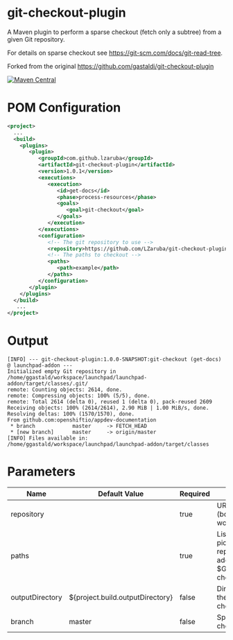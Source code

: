 # git-checkout-plugin

A Maven plugin to perform a sparse checkout (fetch only a subtree) from a given Git repository.

For details on sparse checkout see https://git-scm.com/docs/git-read-tree.

Forked from the original https://github.com/gastaldi/git-checkout-plugin

[![Maven Central](https://maven-badges.herokuapp.com/maven-central/com.github.lzaruba/git-checkout-plugin/badge.svg)](https://maven-badges.herokuapp.com/maven-central/com.github.lzaruba/git-checkout-plugin)


# POM Configuration 

```xml
<project>
  ...
  <build>
    <plugins>
       <plugin>
          <groupId>com.github.lzaruba</groupId>
          <artifactId>git-checkout-plugin</artifactId>
          <version>1.0.1</version>
          <executions>
             <execution>
                <id>get-docs</id>
                <phase>process-resources</phase>
                <goals>
                   <goal>git-checkout</goal>
                </goals>
             </execution>
          </executions>
          <configuration>
             <!-- The git repository to use -->
             <repository>https://github.com/LZaruba/git-checkout-plugin</repository>
             <!-- The paths to checkout -->
             <paths>
                <path>example</path>
             </paths>
          </configuration>
       </plugin>
    </plugins>
  </build>
   ...
</project>

```

# Output

```
[INFO] --- git-checkout-plugin:1.0.0-SNAPSHOT:git-checkout (get-docs) @ launchpad-addon ---
Initialized empty Git repository in /home/ggastald/workspace/launchpad/launchpad-addon/target/classes/.git/
remote: Counting objects: 2614, done.
remote: Compressing objects: 100% (5/5), done.
remote: Total 2614 (delta 0), reused 1 (delta 0), pack-reused 2609
Receiving objects: 100% (2614/2614), 2.90 MiB | 1.00 MiB/s, done.
Resolving deltas: 100% (1570/1570), done.
From github.com:openshiftio/appdev-documentation
 * branch            master     -> FETCH_HEAD
 * [new branch]      master     -> origin/master
[INFO] Files available in: /home/ggastald/workspace/launchpad/launchpad-addon/target/classes
```

# Parameters

|Name|Default Value|Required|Description|
|----|-------------|--------|-----------|
|repository||true|URL of the repository (both ssh and https work)|
|paths||true|List of paths to be picked up from the repository (will be added to $GIT_DIR/info/sparse-checkout).
|outputDirectory|${project.build.outputDirectory}|false|Directory into which the git content will be checked out|
|branch|master|false|Specifies branch to be checked out|
